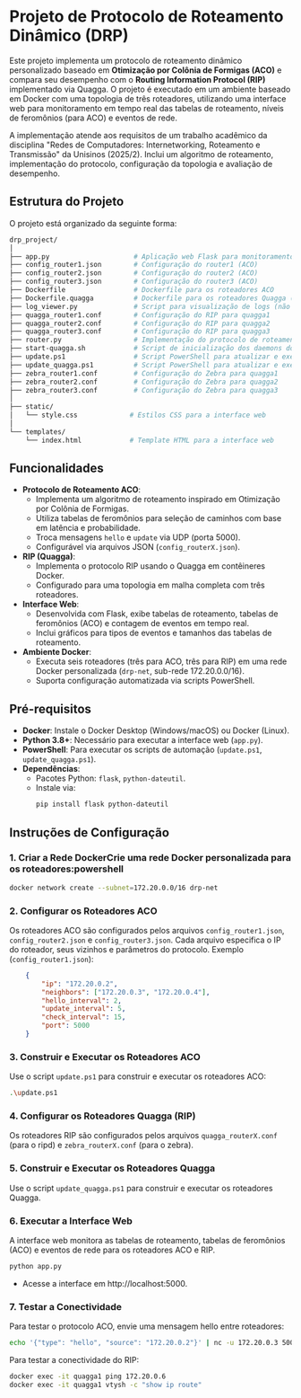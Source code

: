# Projeto de Protocolo de Roteamento Dinâmico (DRP)

Este projeto implementa um protocolo de roteamento dinâmico personalizado baseado em **Otimização por Colônia de Formigas (ACO)** e compara seu desempenho com o **Routing Information Protocol (RIP)** implementado via Quagga. O projeto é executado em um ambiente baseado em Docker com uma topologia de três roteadores, utilizando uma interface web para monitoramento em tempo real das tabelas de roteamento, níveis de feromônios (para ACO) e eventos de rede.

A implementação atende aos requisitos de um trabalho acadêmico da disciplina "Redes de Computadores: Internetworking, Roteamento e Transmissão" da Unisinos (2025/2). Inclui um algoritmo de roteamento, implementação do protocolo, configuração da topologia e avaliação de desempenho.

## Estrutura do Projeto

O projeto está organizado da seguinte forma:

```bash
drp_project/
│
├── app.py                     # Aplicação web Flask para monitoramento
├── config_router1.json        # Configuração do router1 (ACO)
├── config_router2.json        # Configuração do router2 (ACO)
├── config_router3.json        # Configuração do router3 (ACO)
├── Dockerfile                 # Dockerfile para os roteadores ACO
├── Dockerfile.quagga          # Dockerfile para os roteadores Quagga (RIP)
├── log_viewer.py              # Script para visualização de logs (não usado na execução principal)
├── quagga_router1.conf        # Configuração do RIP para quagga1
├── quagga_router2.conf        # Configuração do RIP para quagga2
├── quagga_router3.conf        # Configuração do RIP para quagga3
├── router.py                  # Implementação do protocolo de roteamento ACO
├── start-quagga.sh            # Script de inicialização dos daemons do Quagga
├── update.ps1                 # Script PowerShell para atualizar e executar roteadores ACO
├── update_quagga.ps1          # Script PowerShell para atualizar e executar roteadores Quagga
├── zebra_router1.conf         # Configuração do Zebra para quagga1
├── zebra_router2.conf         # Configuração do Zebra para quagga2
├── zebra_router3.conf         # Configuração do Zebra para quagga3
│
├── static/
│   └── style.css             # Estilos CSS para a interface web
│
└── templates/
    └── index.html            # Template HTML para a interface web
```

## Funcionalidades

- **Protocolo de Roteamento ACO**:
  - Implementa um algoritmo de roteamento inspirado em Otimização por Colônia de Formigas.
  - Utiliza tabelas de feromônios para seleção de caminhos com base em latência e probabilidade.
  - Troca mensagens `hello` e `update` via UDP (porta 5000).
  - Configurável via arquivos JSON (`config_routerX.json`).
- **RIP (Quagga)**:
  - Implementa o protocolo RIP usando o Quagga em contêineres Docker.
  - Configurado para uma topologia em malha completa com três roteadores.
- **Interface Web**:
  - Desenvolvida com Flask, exibe tabelas de roteamento, tabelas de feromônios (ACO) e contagem de eventos em tempo real.
  - Inclui gráficos para tipos de eventos e tamanhos das tabelas de roteamento.
- **Ambiente Docker**:
  - Executa seis roteadores (três para ACO, três para RIP) em uma rede Docker personalizada (`drp-net`, sub-rede 172.20.0.0/16).
  - Suporta configuração automatizada via scripts PowerShell.

## Pré-requisitos

- **Docker**: Instale o Docker Desktop (Windows/macOS) ou Docker (Linux).
- **Python 3.8+**: Necessário para executar a interface web (`app.py`).
- **PowerShell**: Para executar os scripts de automação (`update.ps1`, `update_quagga.ps1`).
- **Dependências**:
  - Pacotes Python: `flask`, `python-dateutil`.
  - Instale via:
    ```bash
    pip install flask python-dateutil
    ```

## Instruções de Configuração


### 1. Criar a Rede DockerCrie uma rede Docker personalizada para os roteadores:powershell
```bash
docker network create --subnet=172.20.0.0/16 drp-net
```

### 2. Configurar os Roteadores ACO
Os roteadores ACO são configurados pelos arquivos `config_router1.json`, `config_router2.json` e `config_router3.json`. Cada arquivo especifica o IP do roteador, seus vizinhos e parâmetros do protocolo.
Exemplo (`config_router1.json`):

```json
    {
        "ip": "172.20.0.2",
        "neighbors": ["172.20.0.3", "172.20.0.4"],
        "hello_interval": 2,
        "update_interval": 5,
        "check_interval": 15,
        "port": 5000
    }
```

### 3. Construir e Executar os Roteadores ACO
Use o script `update.ps1` para construir e executar os roteadores ACO:

```bash
.\update.ps1
```

### 4. Configurar os Roteadores Quagga (RIP)
Os roteadores RIP são configurados pelos arquivos `quagga_routerX.conf` (para o ripd) e `zebra_routerX.conf` (para o zebra).

### 5. Construir e Executar os Roteadores Quagga
Use o script `update_quagga.ps1` para construir e executar os roteadores Quagga.

### 6. Executar a Interface Web
A interface web monitora as tabelas de roteamento, tabelas de feromônios (ACO) e eventos de rede para os roteadores ACO e RIP.
```bash
python app.py
```
- Acesse a interface em http://localhost:5000.

### 7. Testar a Conectividade
Para testar o protocolo ACO, envie uma mensagem hello entre roteadores:

```bash
echo '{"type": "hello", "source": "172.20.0.2"}' | nc -u 172.20.0.3 5000
```

Para testar a conectividade do RIP:
```bash
docker exec -it quagga1 ping 172.20.0.6
docker exec -it quagga1 vtysh -c "show ip route"
```
